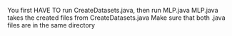 You first HAVE TO run CreateDatasets.java, then run MLP.java
MLP.java takes the created files from CreateDatasets.java
Make sure that both .java files are in the same directory
